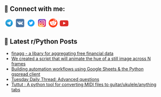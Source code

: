 ## 🔎 Connect with me:
[<img src="https://github.com/bullbesh/bullbesh/blob/main/images/Telegram.png" width="32" height="32" />](https://t.me/bullbesh)
[<img src="https://github.com/bullbesh/bullbesh/blob/main/images/VK.png" width="32" height="32" />](https://vk.com/bullbesh)
[<img src="https://github.com/bullbesh/bullbesh/blob/main/images/Twitter.png" width="32" height="32" />](https://twitter.com/bullbesh1)
[<img src="https://github.com/bullbesh/bullbesh/blob/main/images/Instagram.png" width="32" height="32" />](https://www.instagram.com/bullbesh)
[<img src="https://github.com/bullbesh/bullbesh/blob/main/images/Reddit.png" width="32" height="32" />](https://www.reddit.com/user/bullbesh)
[<img src="https://github.com/bullbesh/bullbesh/blob/main/images/YouTube.png" width="32" height="32" />](https://www.youtube.com/channel/UCtfjRs6uzgq5mfm8S06WTcg)

## 📕 Latest r/Python Posts
<!-- BLOG-POST-LIST:START -->
- [finagg - a libary for aggregating free financial data](https://www.reddit.com/r/Python/comments/19de7e3/finagg_a_libary_for_aggregating_free_financial/)
- [We created a script that will animate the hue of a still image across N frames](https://www.reddit.com/r/Python/comments/19dcjy8/we_created_a_script_that_will_animate_the_hue_of/)
- [Building automation workflows using Google Sheets &amp; the Python gspread client](https://www.reddit.com/r/Python/comments/19dc3hd/building_automation_workflows_using_google_sheets/)
- [Tuesday Daily Thread: Advanced questions](https://www.reddit.com/r/Python/comments/19dak07/tuesday_daily_thread_advanced_questions/)
- [Tuttut : A python tool for converting MIDI files to guitar/ukulele/anything tabs](https://www.reddit.com/r/Python/comments/19d0ajq/tuttut_a_python_tool_for_converting_midi_files_to/)
<!-- BLOG-POST-LIST:END -->

